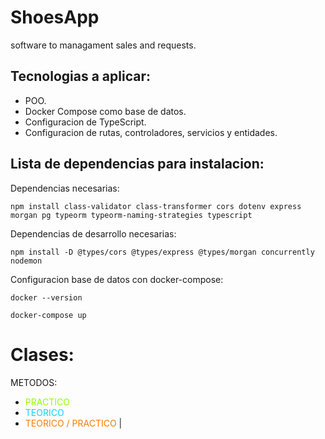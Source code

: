 # ShoesApp

software to managament sales and requests.

## Tecnologias a aplicar:

- POO.
- Docker Compose como base de datos.
- Configuracion de TypeScript.
- Configuracion de rutas, controladores, servicios y entidades.

## Lista de dependencias para instalacion:

Dependencias necesarias:

```
npm install class-validator class-transformer cors dotenv express morgan pg typeorm typeorm-naming-strategies typescript
```

Dependencias de desarrollo necesarias:

```
npm install -D @types/cors @types/express @types/morgan concurrently nodemon
```


Configuracion base de datos con docker-compose:

```
docker --version
``` 

``` 
docker-compose up
```

# Clases:

METODOS:

- <span style="color: #94fc03">PRACTICO</span>
- <span style="color: #03d7fc">TEORICO</span>
- <span style="color: #fc7b03">TEORICO / PRACTICO</span>
                        |